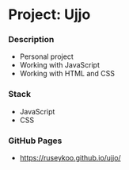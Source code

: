 # Project: Ujjo

### Description

* Personal project
* Working with JavaScript
* Working with HTML and CSS

### Stack

* JavaScript
* CSS

### GitHub Pages

* https://ruseykoo.github.io/ujjo/

